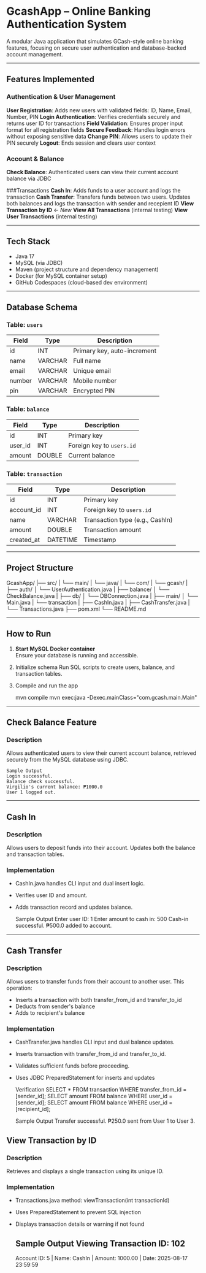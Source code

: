 # GcashApp – Online Banking Authentication System

A modular Java application that simulates GCash-style online banking features, focusing on secure user authentication and database-backed account management.

---

## Features Implemented

### Authentication & User Management
**User Registration**: Adds new users with validated fields: ID, Name, Email, Number, PIN
**Login Authentication**: Verifies credentials securely and returns user ID for transactions
**Field Validation**: Ensures proper input format for all registration fields
**Secure Feedback**: Handles login errors without exposing sensitive data
**Change PIN**: Allows users to update their PIN securely
**Logout**: Ends session and clears user context

### Account & Balance
**Check Balance**: Authenticated users can view their current account balance via JDBC

###Transactions
**Cash In**: Adds funds to a user account and logs the transaction
**Cash Transfer**: Transfers funds between two users. Updates both balances and logs the transaction with sender and recepient ID
**View Transaction by ID** ← *New*
**View All Transactions** (internal testing)
**View User Transactions** (internal testing)

---

## Tech Stack

- Java 17
- MySQL (via JDBC)
- Maven (project structure and dependency management)
- Docker (for MySQL container setup)
- GitHub Codespaces (cloud-based dev environment)

---

## Database Schema

### Table: `users`
| Field   | Type     | Description                        |
|---------|----------|------------------------------------|
| id      | INT      | Primary key, auto-increment        |
| name    | VARCHAR  | Full name                          |
| email   | VARCHAR  | Unique email                       |
| number  | VARCHAR  | Mobile number                      |
| pin     | VARCHAR  | Encrypted PIN                      |

### Table: `balance`
| Field     | Type     | Description                        |
|-----------|----------|------------------------------------|
| id        | INT      | Primary key                        |
| user_id   | INT      | Foreign key to `users.id`          |
| amount    | DOUBLE   | Current balance                    |

### Table: `transaction`
| Field       | Type     | Description                        |
|-------------|----------|------------------------------------|
| id          | INT      | Primary key                        |
| account_id  | INT      | Foreign key to `users.id`          |
| name        | VARCHAR  | Transaction type (e.g., CashIn)    |
| amount      | DOUBLE   | Transaction amount                 |
| created_at  | DATETIME | Timestamp                          |

---

## Project Structure
GcashApp/
|── src/
|   └── main/
|    └── java/
|      └── com/
|       └── gcash/
|          ├── auth/
│            └── UserAuthentication.java
|          ├── balance/
│            └── CheckBalance.java
|          ├── db/
│            └── DBConnection.java
|          ├── main/
│            └── Main.java
|          └── transaction
|            ├── CashIn.java
|            ├── CashTransfer.java
|            └── Transactions.java
├── pom.xml
└── README.md

---

## How to Run

1. **Start MySQL Docker container**  
   Ensure your database is running and accessible.
2. Initialize schema Run SQL scripts to create users, balance, and transaction tables.
3. Compile and run the app

    mvn compile
    mvn exec:java -Dexec.mainClass="com.gcash.main.Main"

---

## Check Balance Feature

### Description
Allows authenticated users to view their current account balance, retrieved securely from the MySQL database using JDBC.

    Sample Output
    Login successful.
    Balance check successful.
    Virgilio's current balance: ₱1000.0
    User 1 logged out.

---

## Cash In

### Description
Allows users to deposit funds into their account. Updates both the balance and transaction tables.

### Implementation
- CashIn.java handles CLI input and dual insert logic.
- Verifies user ID and amount.
- Adds transaction record and updates balance.

    Sample Output
    Enter user ID: 1
    Enter amount to cash in: 500
    Cash-in successful. ₱500.0 added to account.

---

## Cash Transfer

### Description
Allows users to transfer funds from their account to another user. This operation:
- Inserts a transaction with both transfer_from_id and transfer_to_id
- Deducts from sender's balance
- Adds to recipient's balance

### Implementation
- CashTransfer.java handles CLI input and dual balance updates.
- Inserts transaction with transfer_from_id and transfer_to_id.
- Validates sufficient funds before proceeding.
- Uses JDBC PreparedStatement for inserts and updates

    Verification
    SELECT * FROM transaction WHERE transfer_from_id = [sender_id];
    SELECT amount FROM balance WHERE user_id = [sender_id];
    SELECT amount FROM balance WHERE user_id = [recipient_id];

    Sample Output
    Transfer successful. ₱250.0 sent from User 1 to User 3.

## View Transaction by ID

### Description
Retrieves and displays a single transaction using its unique ID.

### Implementation
- Transactions.java method: viewTransaction(int transactionId)
- Uses PreparedStatement to prevent SQL injection
- Displays transaction details or warning if not found

    Sample Output
    Viewing Transaction ID: 102
    --------------------------------------------------
    Account ID: 5 | Name: CashIn | Amount: 1000.00 | Date: 2025-08-17 23:59:59



